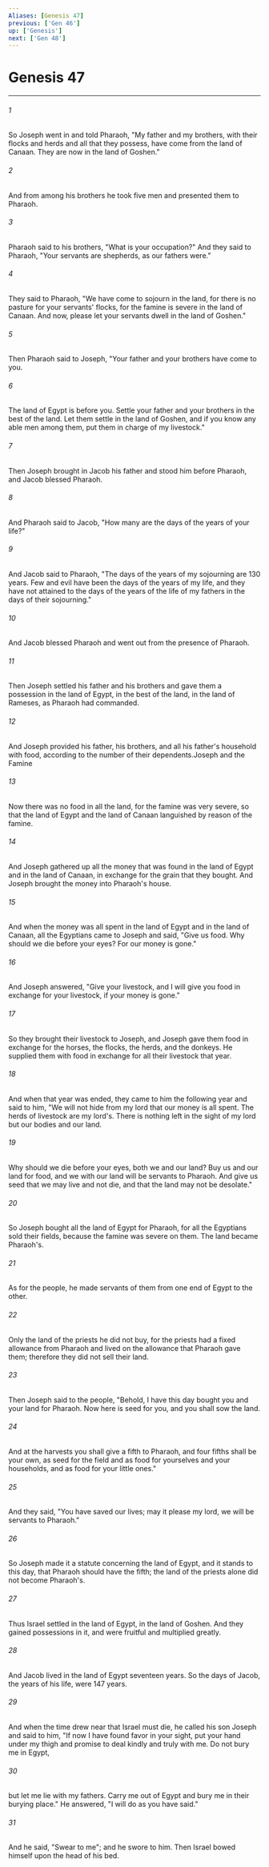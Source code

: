 ```yaml
---
Aliases: [Genesis 47]
previous: ['Gen 46']
up: ['Genesis']
next: ['Gen 48']
---
```

# Genesis 47

***

 

###### 1 
So Joseph went in and told Pharaoh, "My father and my brothers, with their flocks and herds and all that they possess, have come from the land of Canaan. They are now in the land of Goshen." 
 

###### 2 
And from among his brothers he took five men and presented them to Pharaoh. 
 

###### 3 
Pharaoh said to his brothers, "What is your occupation?" And they said to Pharaoh, "Your servants are shepherds, as our fathers were." 
 

###### 4 
They said to Pharaoh, "We have come to sojourn in the land, for there is no pasture for your servants' flocks, for the famine is severe in the land of Canaan. And now, please let your servants dwell in the land of Goshen." 
 

###### 5 
Then Pharaoh said to Joseph, "Your father and your brothers have come to you. 
 

###### 6 
The land of Egypt is before you. Settle your father and your brothers in the best of the land. Let them settle in the land of Goshen, and if you know any able men among them, put them in charge of my livestock."
 
 

###### 7 
Then Joseph brought in Jacob his father and stood him before Pharaoh, and Jacob blessed Pharaoh. 
 

###### 8 
And Pharaoh said to Jacob, "How many are the days of the years of your life?" 
 

###### 9 
And Jacob said to Pharaoh, "The days of the years of my sojourning are 130 years. Few and evil have been the days of the years of my life, and they have not attained to the days of the years of the life of my fathers in the days of their sojourning." 
 

###### 10 
And Jacob blessed Pharaoh and went out from the presence of Pharaoh. 
 

###### 11 
Then Joseph settled his father and his brothers and gave them a possession in the land of Egypt, in the best of the land, in the land of Rameses, as Pharaoh had commanded. 
 

###### 12 
And Joseph provided his father, his brothers, and all his father's household with food, according to the number of their dependents.Joseph and the Famine
 
 

###### 13 
Now there was no food in all the land, for the famine was very severe, so that the land of Egypt and the land of Canaan languished by reason of the famine. 
 

###### 14 
And Joseph gathered up all the money that was found in the land of Egypt and in the land of Canaan, in exchange for the grain that they bought. And Joseph brought the money into Pharaoh's house. 
 

###### 15 
And when the money was all spent in the land of Egypt and in the land of Canaan, all the Egyptians came to Joseph and said, "Give us food. Why should we die before your eyes? For our money is gone." 
 

###### 16 
And Joseph answered, "Give your livestock, and I will give you food in exchange for your livestock, if your money is gone." 
 

###### 17 
So they brought their livestock to Joseph, and Joseph gave them food in exchange for the horses, the flocks, the herds, and the donkeys. He supplied them with food in exchange for all their livestock that year. 
 

###### 18 
And when that year was ended, they came to him the following year and said to him, "We will not hide from my lord that our money is all spent. The herds of livestock are my lord's. There is nothing left in the sight of my lord but our bodies and our land. 
 

###### 19 
Why should we die before your eyes, both we and our land? Buy us and our land for food, and we with our land will be servants to Pharaoh. And give us seed that we may live and not die, and that the land may not be desolate."
 
 

###### 20 
So Joseph bought all the land of Egypt for Pharaoh, for all the Egyptians sold their fields, because the famine was severe on them. The land became Pharaoh's. 
 

###### 21 
As for the people, he made servants of them from one end of Egypt to the other. 
 

###### 22 
Only the land of the priests he did not buy, for the priests had a fixed allowance from Pharaoh and lived on the allowance that Pharaoh gave them; therefore they did not sell their land.
 
 

###### 23 
Then Joseph said to the people, "Behold, I have this day bought you and your land for Pharaoh. Now here is seed for you, and you shall sow the land. 
 

###### 24 
And at the harvests you shall give a fifth to Pharaoh, and four fifths shall be your own, as seed for the field and as food for yourselves and your households, and as food for your little ones." 
 

###### 25 
And they said, "You have saved our lives; may it please my lord, we will be servants to Pharaoh." 
 

###### 26 
So Joseph made it a statute concerning the land of Egypt, and it stands to this day, that Pharaoh should have the fifth; the land of the priests alone did not become Pharaoh's.
 
 

###### 27 
Thus Israel settled in the land of Egypt, in the land of Goshen. And they gained possessions in it, and were fruitful and multiplied greatly. 
 

###### 28 
And Jacob lived in the land of Egypt seventeen years. So the days of Jacob, the years of his life, were 147 years.
 
 

###### 29 
And when the time drew near that Israel must die, he called his son Joseph and said to him, "If now I have found favor in your sight, put your hand under my thigh and promise to deal kindly and truly with me. Do not bury me in Egypt, 
 

###### 30 
but let me lie with my fathers. Carry me out of Egypt and bury me in their burying place." He answered, "I will do as you have said." 
 

###### 31 
And he said, "Swear to me"; and he swore to him. Then Israel bowed himself upon the head of his bed.
 
